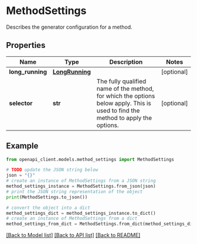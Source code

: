 # MethodSettings

Describes the generator configuration for a method.

## Properties

Name | Type | Description | Notes
------------ | ------------- | ------------- | -------------
**long_running** | [**LongRunning**](LongRunning.md) |  | [optional] 
**selector** | **str** | The fully qualified name of the method, for which the options below apply. This is used to find the method to apply the options. | [optional] 

## Example

```python
from openapi_client.models.method_settings import MethodSettings

# TODO update the JSON string below
json = "{}"
# create an instance of MethodSettings from a JSON string
method_settings_instance = MethodSettings.from_json(json)
# print the JSON string representation of the object
print(MethodSettings.to_json())

# convert the object into a dict
method_settings_dict = method_settings_instance.to_dict()
# create an instance of MethodSettings from a dict
method_settings_from_dict = MethodSettings.from_dict(method_settings_dict)
```
[[Back to Model list]](../README.md#documentation-for-models) [[Back to API list]](../README.md#documentation-for-api-endpoints) [[Back to README]](../README.md)


